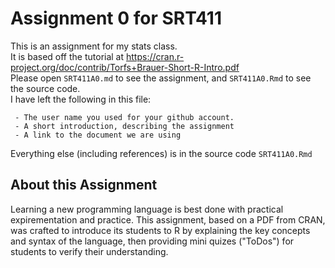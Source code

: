 Assignment 0 for SRT411
================
This is an assignment for my stats class. <br/>
It is based off the tutorial at https://cran.r-project.org/doc/contrib/Torfs+Brauer-Short-R-Intro.pdf <br/>
Please open `SRT411A0.md` to see the assignment, and `SRT411A0.Rmd` to see the source code. <br/>
I have left the following in this file:
```
 - The user name you used for your github account.
 - A short introduction, describing the assignment
 - A link to the document we are using
```
Everything else (including references) is in the source code `SRT411A0.Rmd` <br/>

## About this Assignment
Learning a new programming language is best done with practical expirementation and practice. This assignment, based on a PDF from CRAN, was crafted to introduce its students to R by explaining the key concepts and syntax of the language, then providing mini quizes ("ToDos") for students to verify their understanding. 

